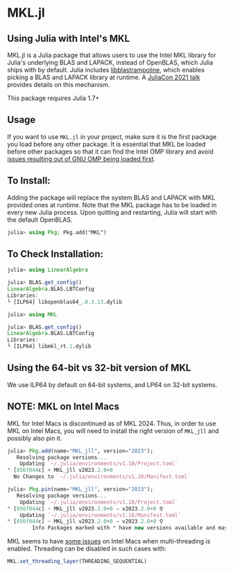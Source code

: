 # MKL.jl

## Using Julia with Intel's MKL

MKL.jl is a Julia package that allows users to use the Intel MKL library for Julia's underlying BLAS and LAPACK, instead of OpenBLAS, which Julia ships with by default. Julia includes [libblastrampoline](https://github.com/staticfloat/libblastrampoline), which enables picking a BLAS and LAPACK library at runtime. A [JuliaCon 2021 talk](https://www.youtube.com/watch?v=t6hptekOR7s) provides details on this mechanism. 

This package requires Julia 1.7+

## Usage

If you want to use `MKL.jl` in your project, make sure it is the first package you load before any other package. It is essential that MKL be loaded before other packages so that it can find the Intel OMP library and avoid [issues resulting out of GNU OMP being loaded first](https://github.com/JuliaPackaging/BinaryBuilder.jl/issues/700).

## To Install:

Adding the package will replace the system BLAS and LAPACK with MKL provided ones at runtime. Note that the MKL package has to be loaded in every new Julia process. Upon quitting and restarting, Julia will start with the default OpenBLAS.
```julia
julia> using Pkg; Pkg.add("MKL")
```

## To Check Installation:

```julia
julia> using LinearAlgebra

julia> BLAS.get_config()
LinearAlgebra.BLAS.LBTConfig
Libraries: 
└ [ILP64] libopenblas64_.0.3.13.dylib

julia> using MKL

julia> BLAS.get_config()
LinearAlgebra.BLAS.LBTConfig
Libraries: 
└ [ILP64] libmkl_rt.1.dylib
```

## Using the 64-bit vs 32-bit version of MKL

We use ILP64 by default on 64-bit systems, and LP64 on 32-bit systems.

## NOTE: MKL on Intel Macs
MKL for Intel Macs is discontinued as of MKL 2024. Thus, in order to use MKL on Intel Macs, you will need to install the right version of `MKL_jll` and possibly also pin it.

```julia
julia> Pkg.add(name="MKL_jll", version="2023");
   Resolving package versions...
    Updating `~/.julia/environments/v1.10/Project.toml`
⌃ [856f044c] + MKL_jll v2023.2.0+0
  No Changes to `~/.julia/environments/v1.10/Manifest.toml`

julia> Pkg.pin(name="MKL_jll", version="2023");
   Resolving package versions...
    Updating `~/.julia/environments/v1.10/Project.toml`
⌃ [856f044c] ~ MKL_jll v2023.2.0+0 ⇒ v2023.2.0+0 ⚲
    Updating `~/.julia/environments/v1.10/Manifest.toml`
⌃ [856f044c] ~ MKL_jll v2023.2.0+0 ⇒ v2023.2.0+0 ⚲
        Info Packages marked with ⌃ have new versions available and may be upgradable.
```

MKL seems to have [some issues](https://github.com/JuliaLinearAlgebra/MKL.jl/issues/129) on Intel Macs when multi-threading is enabled. Threading can be disabled in such cases with:

```julia
MKL.set_threading_layer(THREADING_SEQUENTIAL)
```
